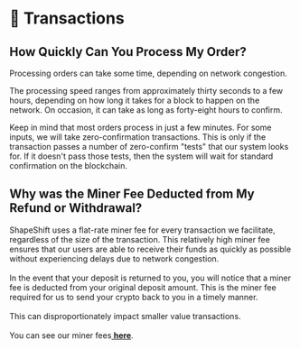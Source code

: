 # 🎁 Transactions

## How Quickly Can You Process My Order?

Processing orders can take some time, depending on network congestion.

The processing speed ranges from approximately thirty seconds to a few hours, depending on how long it takes for a block to happen on the network. On occasion, it can take as long as forty-eight hours to confirm.

Keep in mind that most orders process in just a few minutes. For some inputs, we will take zero-confirmation transactions. This is only if the transaction passes a number of zero-confirm "tests" that our system looks for. If it doesn't pass those tests, then the system will wait for standard confirmation on the blockchain.

## Why was the Miner Fee Deducted from My Refund or Withdrawal?

ShapeShift uses a flat-rate miner fee for every transaction we facilitate, regardless of the size of the transaction. This relatively high miner fee ensures that our users are able to receive their funds as quickly as possible without experiencing delays due to network congestion.\
\
In the event that your deposit is returned to you, you will notice that a miner fee is deducted from your original deposit amount. This is the miner fee required for us to send your crypto back to you in a timely manner.\
\
This can disproportionately impact smaller value transactions.\
\
You can see our miner fees[ **here**](https://info.shapeshift.io/miner-fee/).
